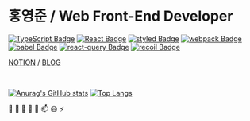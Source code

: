 # 홍영준 / Web Front-End Developer

[![TypeScript Badge](https://img.shields.io/badge/Typescript-235A97?style=flat-square&logo=Typescript&logoColor=white)]()
[![React Badge](https://img.shields.io/badge/React-61DAFB?style=flat-square&logo=React&logoColor=white)]()
[![styled Badge](https://img.shields.io/badge/Styled-DB7093?style=flat-square&logo=styled-components&logoColor=white)]()
[![webpack Badge](https://img.shields.io/badge/webpack-8DD6F9?style=flat-square&logo=webpack&logoColor=white)]()
[![babel Badge](https://img.shields.io/badge/babel-F9DC3E?style=flat-square&logo=babel&logoColor=black)]()
[![react-query Badge](https://img.shields.io/badge/reactQuery-000?style=flat-square&logo=recoil&logoColor=white)]()
[![recoil Badge](https://img.shields.io/badge/recoil-000?style=flat-square&logo=recoil&logoColor=white)]()


[NOTION](https://www.notion.so/JJUNY-7b6d60cb92474cf68c5880f78b04b494) / [BLOG](https://velog.io/@jjunyjjuny)

<br/>

[![Anurag's GitHub stats](https://github-readme-stats.vercel.app/api?username=jjunyjjuny)](https://github.com/anuraghazra/github-readme-stats) 
[![Top Langs](https://github-readme-stats.vercel.app/api/top-langs/?username=jjunyjjuny&layout=compact)](https://github.com/anuraghazra/github-readme-stats) 

 🔭 🌱 👯 🤔 💬 📫 😄 ⚡ 

